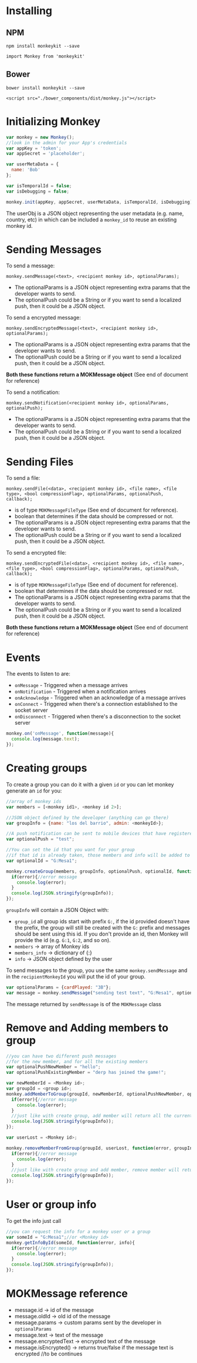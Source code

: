 # Installing
## NPM

`npm install monkeykit --save`

`import Monkey from 'monkeykit'`

## Bower

`bower install monkeykit --save`

`<script src="./bower_components/dist/monkey.js"></script>`

# Initializing Monkey

```javascript
var monkey = new Monkey();
//look in the admin for your App's credentials
var appKey = 'token';
var appSecret = 'placeholder';

var userMetaData = {
  name: 'Bob'
};

var isTemporalId = false;
var isDebugging = false;

monkey.init(appKey, appSecret, userMetaData, isTemporalId, isDebugging);
```

The userObj is a JSON object representing the user metadata (e.g. name, country, etc) in which can be included a `monkey_id` to reuse an existing monkey id.

# Sending Messages
To send a message:

`monkey.sendMessage(<text>, <recipient monkey id>, optionalParams);`

- The optionalParams is a JSON object representing extra params that the developer wants to send.
- The optionalPush could be a String or if you want to send a localized push, then it could be a JSON object.

To send a encrypted message:

`monkey.sendEncryptedMessage(<text>, <recipient monkey id>, optionalParams);`

- The optionalParams is a JSON object representing extra params that the developer wants to send.
- The optionalPush could be a String or if you want to send a localized push, then it could be a JSON object.

**Both these functions return a MOKMessage object** (See end of document for reference)

To send a notification:

`monkey.sendNotification(<recipient monkey id>, optionalParams, optionalPush);`

- The optionalParams is a JSON object representing extra params that the developer wants to send.
- The optionalPush could be a String or if you want to send a localized push, then it could be a JSON object.

# Sending Files
To send a file:

`monkey.sendFile(<data>, <recipient monkey id>, <file name>, <file type>, <bool compressionFlag>, optionalParams, optionalPush, callback);`

- <file type> is of type `MOKMessageFileType` (See end of document for reference).
- <bool compressionFlag> boolean that determines if the data should be compressed or not.
- The optionalParams is a JSON object representing extra params that the developer wants to send.
- The optionalPush could be a String or if you want to send a localized push, then it could be a JSON object.

To send a encrypted file:

`monkey.sendEncryptedFile(<data>, <recipient monkey id>, <file name>, <file type>, <bool compressionFlag>, optionalParams, optionalPush, callback);`

- <file type> is of type `MOKMessageFileType` (See end of document for reference).
- <bool compressionFlag> boolean that determines if the data should be compressed or not.
- The optionalParams is a JSON object representing extra params that the developer wants to send.
- The optionalPush could be a String or if you want to send a localized push, then it could be a JSON object.

**Both these functions return a MOKMessage object** (See end of document for reference)

# Events
The events to listen to are:
- `onMessage` - Triggered when a message arrives
- `onNotification` - Triggered when a notification arrives
- `onAcknowledge` - Triggered when an acknowledge of a message arrives
- `onConnect` - Triggered when there's a connection established to the socket server
- `onDisconnect` - Triggered when there's a disconnection to the socket server

```javascript
monkey.on('onMessage', function(message){
  console.log(message.text);
});
```

# Creating groups
To create a group you can do it with a given `id` or you can let monkey generate an `id` for you:
```javascript
//array of monkey ids
var members = [<monkey id1>, <monkey id 2>];

//JSON object defined by the developer (anything can go there)
var groupInfo = {name: "los del barrio", admin: <monkeyId>};

//A push notification can be sent to mobile devices that have registered their push token in monkey
var optionalPush = "test";

//You can set the id that you want for your group
//if that id is already taken, those members and info will be added to the existing group
var optionalId = "G:Mesa1";

monkey.createGroup(members, groupInfo, optionalPush, optionalId, function(error, groupInfo){
  if(error){//error message
    console.log(error);
  }
  console.log(JSON.stringify(groupInfo));
});
```
`groupInfo` will contain a JSON Object with:
- `group_id` all group ids start with prefix `G:`, if the id provided doesn't have the prefix, the group will still be created with the `G:` prefix and messages should be sent using this id. If you don't provide an id, then Monkey will provide the id (e.g. `G:1`, `G:2`, and so on).
- `members` -> array of Monkey ids
- `members_info` -> dictionary of {<Monkey id>:<user metadata>}
- `info` -> JSON object defined by the user

To send messages to the group, you use the same `monkey.sendMessage` and in the `recipientMonkeyId` you will put the id of your group.
```javascript
var optionalParams = {cardPlayed: "3B"};
var message = monkey.sendMessage("sending test text", "G:Mesa1", optionalParams);
```

The message returned by `sendMessage` is of the `MOKMessage` class

# Remove and Adding members to group
```javascript
//you can have two different push messages
//for the new member, and for all the existing members
var optionalPushNewMember = "hello";
var optionalPushExistingMember = "derp has joined the game!";

var newMemberId = <Monkey id>;
var groupId = <group id>;
monkey.addMemberToGroup(groupId, newMemberId, optionalPushNewMember, optionalPushExistingMembers, function(error, groupInfo){
  if(error){//error message
    console.log(error);
  }
  //just like with create group, add member will return all the current info about the group
  console.log(JSON.stringify(groupInfo));
});

var userLost = <Monkey id>;

monkey.removeMemberFromGroup(groupId, userLost, function(error, groupInfo){
  if(error){//error message
    console.log(error);
  }
  //just like with create group and add member, remove member will return all the current info about the group
  console.log(JSON.stringify(groupInfo));
});
```

# User or group info
To get the info just call
```javascript
//you can request the info for a monkey user or a group
var someId = "G:Mesa1";//or <Monkey id>
monkey.getInfoById(someId, function(error, info){
  if(error){//error message
    console.log(error);
  }
  console.log(JSON.stringify(groupInfo));
});
```
# MOKMessage reference
- message.id -> id of the message
- message.oldId -> old id of the message
- message.params -> custom params sent by the developer in `optionalParams`
- message.text -> text of the message
- message.encryptedText -> encrypted text of the message
- message.isEncrypted() -> returns true/false if the message text is encrypted
//to be continues
